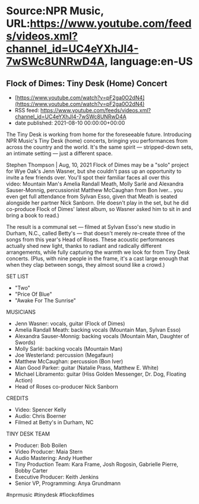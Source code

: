 # Source:NPR Music, URL:https://www.youtube.com/feeds/videos.xml?channel_id=UC4eYXhJI4-7wSWc8UNRwD4A, language:en-US

## Flock of Dimes: Tiny Desk (Home) Concert
 - [https://www.youtube.com/watch?v=pF2ga0O2dN4](https://www.youtube.com/watch?v=pF2ga0O2dN4)
 - RSS feed: https://www.youtube.com/feeds/videos.xml?channel_id=UC4eYXhJI4-7wSWc8UNRwD4A
 - date published: 2021-08-10 00:00:00+00:00

The Tiny Desk is working from home for the foreseeable future. Introducing NPR Music's Tiny Desk (home) concerts, bringing you performances from across the country and the world. It's the same spirit — stripped-down sets, an intimate setting — just a different space.

Stephen Thompson | Aug, 10, 2021
Flock of Dimes may be a "solo" project for Wye Oak's Jenn Wasner, but she couldn't pass up an opportunity to invite a few friends over. You'll spot their familiar faces all over this video: Mountain Man's Amelia Randall Meath, Molly Sarlé and Alexandra Sauser-Monnig, percussionist Matthew McCaughan from Bon Iver... you even get full attendance from Sylvan Esso, given that Meath is seated alongside her partner Nick Sanborn. (He doesn't play in the set, but he did co-produce Flock of Dimes' latest album, so Wasner asked him to sit in and bring a book to read.)

The result is a communal set — filmed at Sylvan Esso's new studio in Durham, N.C., called Betty's — that doesn't merely re-create three of the songs from this year's Head of Roses. These acoustic performances actually shed new light, thanks to radiant and radically different arrangements, while fully capturing the warmth we look for from Tiny Desk concerts. (Plus, with nine people in the frame, it's a cast large enough that when they clap between songs, they almost sound like a crowd.)

SET LIST
* "Two"
* "Price Of Blue"
* "Awake For The Sunrise"

MUSICIANS
* Jenn Wasner: vocals, guitar (Flock of Dimes)
* Amelia Randall Meath: backing vocals (Mountain Man, Sylvan Esso)
* Alexandra Sauser-Monnig: backing vocals (Mountain Man, Daughter of Swords)
* Molly Sarlé: backing vocals (Mountain Man)
* Joe Westerland: percussion (Megafaun)
* Matthew McCaughan: percussion (Bon Iver)
* Alan Good Parker: guitar (Natalie Prass, Matthew E. White)
* Michael Libramento: guitar (Hiss Golden Messenger, Dr. Dog, Floating Action)
* Head of Roses co-producer Nick Sanborn

CREDITS
* Video: Spencer Kelly
* Audio: Chris Boerner
* Filmed at Betty's in Durham, NC

TINY DESK TEAM
* Producer: Bob Boilen
* Video Producer: Maia Stern
* Audio Mastering: Andy Huether
* Tiny Production Team: Kara Frame, Josh Rogosin, Gabrielle Pierre, Bobby Carter
* Executive Producer: Keith Jenkins
* Senior VP, Programming: Anya Grundmann

#nprmusic #tinydesk #flockofdimes

